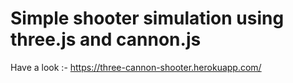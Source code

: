 # Simple shooter simulation using three.js and cannon.js
Have a look :- https://three-cannon-shooter.herokuapp.com/
